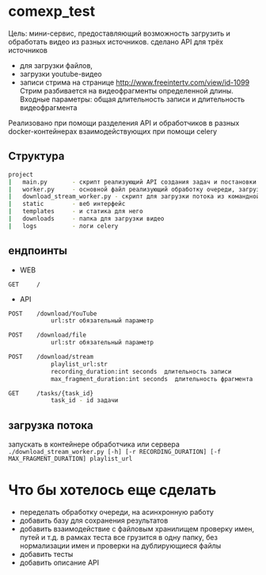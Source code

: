 # comexp_test

Цель: мини-сервис, предоставляющий возможность загрузить и обработать видео из разных источников. 
сделано API для трёх источников
- для загрузки файлов, 
- загрузки youtube-видео
- записи стрима на странице http://www.freeintertv.com/view/id-1099  Стрим разбивается на видеофрагменты определенной длины. Входные параметры: общая длительность записи и длительность видеофрагмента

Реализовано при помощи разделения API и обработчиков в разных docker-контейнерах взаимодействующих при помощи сelery 

## Структура
```bash
project
|   main.py       - скрипт реализующий API создания задач и постановки их в очередь + минимальный веб интерфейс для него
|   worker.py     - основной файл реализующий обработку очереди, загрузка файлов и потока 
|   download_stream_worker.py - скрипт для загрузки потока из командной строки 
|   static        - веб интерфейс
|   templates     - и статика для него
|   downloads     - папка для загрузки видео
|   logs          - логи celery 
```

## ендпоинты 

* WEB
```
GET     /   
```

* API
``` bash 
POST    /download/YouTube
            url:str обязательный параметр

POST    /download/file
            url:str обязательный параметр

POST    /download/stream
            playlist_url:str   
            recording_duration:int seconds  длительность записи 
            max_fragment_duration:int seconds  длительность фрагмента 

GET     /tasks/{task_id}
            task_id - id задачи
```

## загрузка потока 
запускать в контейнере обработчика или сервера
``` ./download_stream_worker.py [-h] [-r RECORDING_DURATION] [-f MAX_FRAGMENT_DURATION] playlist_url ```


# Что бы хотелось еще сделать
- переделать обработку очереди, на асинхронную работу 
- добавить базу для сохранения результатов 
- добавить взаимодействие с файловым хранилищем проверку имен, путей и т.д.  в рамках теста все грузится в одну папку, без нормализации имен и проверки на дублирующиеся файлы 
- добавить тесты 
- добавить описание API